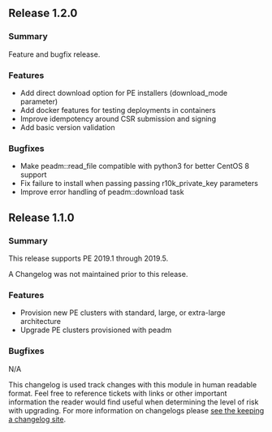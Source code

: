 ## Release 1.2.0
### Summary

Feature and bugfix release.

### Features
- Add direct download option for PE installers (download\_mode parameter)
- Add docker features for testing deployments in containers
- Improve idempotency around CSR submission and signing
- Add basic version validation

### Bugfixes
- Make peadm::read\_file compatible with python3 for better CentOS 8 support
- Fix failure to install when passing passing r10k\_private\_key parameters
- Improve error handling of peadm::download task

## Release 1.1.0
### Summary

This release supports PE 2019.1 through 2019.5.

A Changelog was not maintained prior to this release.

### Features
- Provision new PE clusters with standard, large, or extra-large architecture
- Upgrade PE clusters provisioned with peadm

### Bugfixes

N/A

This changelog is used track changes with this module in human readable format.
Feel free to reference tickets with links or other important information the 
reader would find useful when determining the level of risk with upgrading.
For more information on changelogs please [see the keeping a changelog site](http://keepachangelog.com/en/0.3.0/). 
